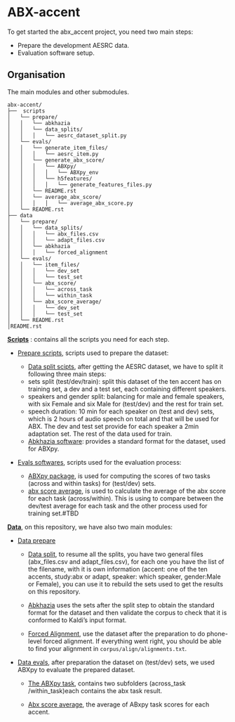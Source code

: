ABX-accent 
=============
To get started the abx_accent project, you need two main steps: 

- Prepare the development AESRC data.
- Evaluation software setup.
 
Organisation
------------

The main modules and other submodules.
```
abx-accent/
├──  scripts
│   └── prepare/
│   │   └── abkhazia
│   │   └── data_splits/
│   │   │   └── aesrc_dataset_split.py
│   └── evals/
│   │   └── generate_item_files/
│   │   │   └── aesrc_item.py
│   │   └── generate_abx_score/
│   │   │   └── ABXpy/
│   │   │   │   └── ABXpy_env
│   │   │   └── h5features/
│   │   │   │   └── generate_features_files.py
│   │   └── README.rst
│   │   └── average_abx_score/
│   │   │   │   └── average_abx_score.py
│   └── README.rst
├── data
│   └── prepare/
│   │   └── data_splits/
│   │   │   └── abx_files.csv
│   │   │   └── adapt_files.csv
│   │   └── abkhazia
│   │   │   └── forced_alignment
│   └── evals/
│   │   └── item_files/
│   │   │   └── dev_set
│   │   │   └── test_set
│   │   └── abx_score/
│   │   │   └── across_task
│   │   │   └── within_task
│   │   └── abx_score_average/
│   │   │   └── dev_set
│   │   │   └── test_set
│   └── README.rst
│README.rst
```

**[Scripts](https://github.com/bootphon/ABX-accent/tree/main/abx-accent/scripts)**
: contains all the scripts you need for each step.

- [Prepare scripts](https://github.com/bootphon/ABX-accent/tree/main/abx-accent/scripts/prepare), scripts used to prepare the dataset:
 
  - [Data split scipts](https://github.com/bootphon/ABX-accent/tree/main/abx-accent/scripts/prepare/splits), after getting the AESRC dataset, we have to split it following three main steps:
   - sets split (test/dev/train): split this dataset of the ten accent has on training set, a dev and a test set, each containing different speakers.
   - speakers and gender split: balancing for male and female speakers, with six Female and six Male for (test/dev) and the rest for train set.
   - speech duration: 10 min for each speaker on (test and dev) sets, which is 2 hours of audio speech on total and that will be used for ABX. The dev and test set provide for each speaker a 2min adaptation set. The rest of the data used for train.
  - [Abkhazia software](https://github.com/bootphon/ABX-accent/tree/main/abx-accent/scripts/prepare/abkhazia): provides a standard format for the dataset, used for ABXpy.
  
- [Evals softwares](https://github.com/bootphon/ABX-accent/tree/main/abx-accent/scripts/prepare), scripts used for the evaluation process:
 
  - [ABXpy package](https://github.com/bootphon/ABXpy), is used  for computing the scores of two tasks (across and within tasks) for (test/dev) sets.
  - [abx score average](https://github.com/bootphon/ABX-accent/tree/main/abx-accent/scripts/eval/average), is used to calculate the average of the abx score for each task (across/within). This is using to compare between the dev/test average for each task and the other process used for training set.#TBD 


**[Data](https://github.com/bootphon/ABX-accent/tree/main/abx-accent/data)**, on this repository, we have also two main modules:

- [Data prepare](https://github.com/bootphon/ABX-accent/tree/main/abx-accent/data/prepare)

  - [Data split](https://github.com/bootphon/ABX-accent/tree/main/abx-accent/data/prepare/data_splits), to resume all the splits, you have two general files (abx_files.csv and adapt_files.csv), for each one you have the list of the filename, with it is own information (accent: one of the ten accents, study:abx or adapt, speaker: which speaker, gender:Male or Female), you can use it to rebuild the sets used to get the results on this repository.

  - [Abkhazia](https://github.com/bootphon/abkhazia/tree/aesrc) uses the sets after the split step to obtain the standard format for the dataset and then validate the corpus to check that it is conformed to Kaldi’s input format.

  - [Forced Alignment](https://docs.cognitive-ml.fr/abkhazia/abkhazia_force_align.html), use the dataset after the preparation to do phone-level forced alignment. If everything went right, you should be able to find your alignment in `corpus/align/alignments.txt`.

- [Data evals](https://github.com/bootphon/ABX-accent/tree/main/abx-accent/data/evals), after preparation the dataset on (test/dev) sets, we used ABXpy to evaluate the prepared dataset.

  - [The ABXpy task](https://docs.cognitive-ml.fr/ABXpy/ABXpy.html#task-module), contains two subfolders (across_task /within_task)each contains the abx task result.

  - [Abx score average](https://github.com/bootphon/AESRC/results/average), the average of ABxpy task scores for each accent.


